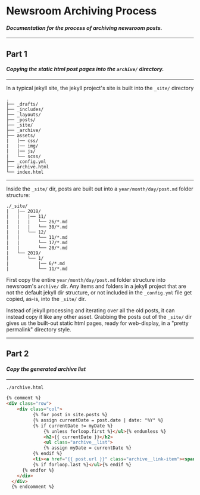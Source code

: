 # Newsroom Archiving Process
#### *Documentation for the process of archiving newsroom posts.*
---
## Part 1
#### *Copying the static html post pages into the `archive/` directory.*
---

In a typical jekyll site, the jekyll project's site is built into the `_site/` directory
```
.
├── _drafts/
├── _includes/
├── _layouts/
├── _posts/
├── _site/
├── _archive/
├── assets/
|   |── css/
|   |── img/
|   |── js/
|   └── scss/
├── _config.yml
├── archive.html
└── index.html
```

---
Inside the `_site/` dir, posts are built out into a `year/month/day/post.md` folder structure:
```
./_site/
|   |── 2018/
|   |   |── 11/
|   |   |   └── 26/*.md
|   |   |   └── 30/*.md
|   |   └── 12/
|   |       └── 11/*.md
|   |       └── 17/*.md
|   |       └── 20/*.md
|   └── 2019/
|       └── 1/
|           |── 6/*.md
|           └── 11/*.md
```

First copy the entire `year/month/day/post.md` folder structure into newsroom's `archive/` dir.  Any items and folders in a jekyll project that are not the default jekyll dir structure, or not included in the `_config.yml` file get copied, as-is, into the `_site/` dir.

Instead of jekyll processing and iterating over all the old posts, it can instead copy it like any other asset.  Grabbing the posts out of the `_site/` dir gives us the built-out static html pages, ready for web-display, in a "pretty permalink" directory style.

---
## Part 2
#### *Copy the generated archive list*
---

```html
./archive.html

{% comment %}
<div class="row">
    <div class="col">
          {% for post in site.posts %}
          {% assign currentDate = post.date | date: "%Y" %}
          {% if currentDate != myDate %}
              {% unless forloop.first %}</ul>{% endunless %}
              <h2>{{ currentDate }}</h2>
              <ul class="archive__list">
              {% assign myDate = currentDate %}
          {% endif %}
          <li><a href="{{ post.url }}" class="archive__link-item"><span class="archive__post-meta">{{ post.date | date: "%B %-d, %Y" }}</span> - {{ post.title }}</a></li>
          {% if forloop.last %}</ul>{% endif %}
      {% endfor %}
    </div>
  </div>
  {% endcomment %}
```
